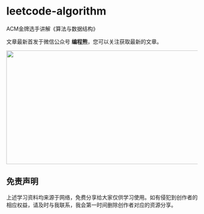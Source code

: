 # leetcode-algorithm
ACM金牌选手讲解《算法与数据结构》

文章最新首发于微信公众号 **编程熊**，您可以关注获取最新的文章。


<img width="600" height="300" src="https://user-images.githubusercontent.com/87517460/126327925-15d0c3bd-5f5b-4e08-a6dc-0f900370ae8d.png">



## 免责声明
上述学习资料均来源于网络，免费分享给大家仅供学习使用。如有侵犯到创作者的相应权益，请及时与我联系，我会第一时间删除创作者对应的资源分享。
